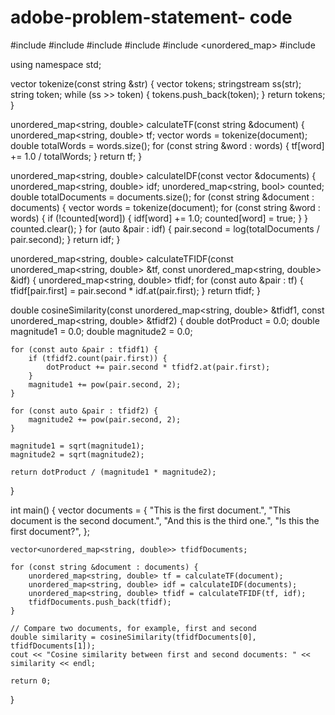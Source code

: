 # adobe-problem-statement- code

#include <iostream>
#include <fstream>
#include <sstream>
#include <vector>
#include <unordered_map>
#include <cmath>

using namespace std;

vector<string> tokenize(const string &str) {
    vector<string> tokens;
    stringstream ss(str);
    string token;
    while (ss >> token) {
        tokens.push_back(token);
    }
    return tokens;
}

unordered_map<string, double> calculateTF(const string &document) {
    unordered_map<string, double> tf;
    vector<string> words = tokenize(document);
    double totalWords = words.size();
    for (const string &word : words) {
        tf[word] += 1.0 / totalWords;
    }
    return tf;
}

unordered_map<string, double> calculateIDF(const vector<string> &documents) {
    unordered_map<string, double> idf;
    unordered_map<string, bool> counted;
    double totalDocuments = documents.size();
    for (const string &document : documents) {
        vector<string> words = tokenize(document);
        for (const string &word : words) {
            if (!counted[word]) {
                idf[word] += 1.0;
                counted[word] = true;
            }
        }
        counted.clear();
    }
    for (auto &pair : idf) {
        pair.second = log(totalDocuments / pair.second);
    }
    return idf;
}

unordered_map<string, double> calculateTFIDF(const unordered_map<string, double> &tf, const unordered_map<string, double> &idf) {
    unordered_map<string, double> tfidf;
    for (const auto &pair : tf) {
        tfidf[pair.first] = pair.second * idf.at(pair.first);
    }
    return tfidf;
}

double cosineSimilarity(const unordered_map<string, double> &tfidf1, const unordered_map<string, double> &tfidf2) {
    double dotProduct = 0.0;
    double magnitude1 = 0.0;
    double magnitude2 = 0.0;

    for (const auto &pair : tfidf1) {
        if (tfidf2.count(pair.first)) {
            dotProduct += pair.second * tfidf2.at(pair.first);
        }
        magnitude1 += pow(pair.second, 2);
    }

    for (const auto &pair : tfidf2) {
        magnitude2 += pow(pair.second, 2);
    }

    magnitude1 = sqrt(magnitude1);
    magnitude2 = sqrt(magnitude2);

    return dotProduct / (magnitude1 * magnitude2);
}

int main() {
    vector<string> documents = {
        "This is the first document.",
        "This document is the second document.",
        "And this is the third one.",
        "Is this the first document?",
    };

    vector<unordered_map<string, double>> tfidfDocuments;

    for (const string &document : documents) {
        unordered_map<string, double> tf = calculateTF(document);
        unordered_map<string, double> idf = calculateIDF(documents);
        unordered_map<string, double> tfidf = calculateTFIDF(tf, idf);
        tfidfDocuments.push_back(tfidf);
    }

    // Compare two documents, for example, first and second
    double similarity = cosineSimilarity(tfidfDocuments[0], tfidfDocuments[1]);
    cout << "Cosine similarity between first and second documents: " << similarity << endl;

    return 0;
}
